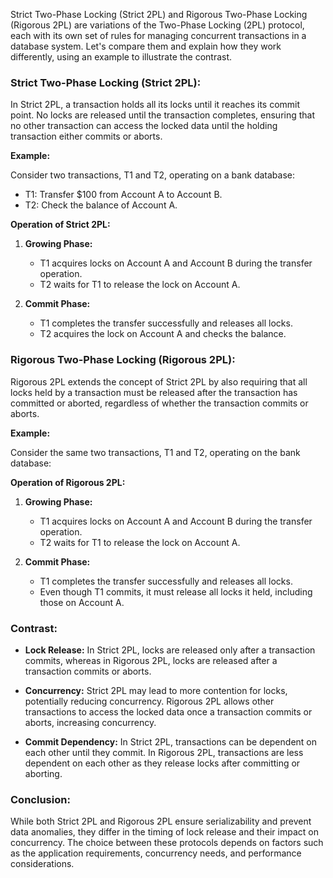 Strict Two-Phase Locking (Strict 2PL) and Rigorous Two-Phase Locking (Rigorous 2PL) are variations of the Two-Phase Locking (2PL) protocol, each with its own set of rules for managing concurrent transactions in a database system. Let's compare them and explain how they work differently, using an example to illustrate the contrast.

### Strict Two-Phase Locking (Strict 2PL):

In Strict 2PL, a transaction holds all its locks until it reaches its commit point. No locks are released until the transaction completes, ensuring that no other transaction can access the locked data until the holding transaction either commits or aborts.

**Example:**

Consider two transactions, T1 and T2, operating on a bank database:

- T1: Transfer $100 from Account A to Account B.
- T2: Check the balance of Account A.

**Operation of Strict 2PL:**

1. **Growing Phase:**

   - T1 acquires locks on Account A and Account B during the transfer operation.
   - T2 waits for T1 to release the lock on Account A.

2. **Commit Phase:**
   - T1 completes the transfer successfully and releases all locks.
   - T2 acquires the lock on Account A and checks the balance.

### Rigorous Two-Phase Locking (Rigorous 2PL):

Rigorous 2PL extends the concept of Strict 2PL by also requiring that all locks held by a transaction must be released after the transaction has committed or aborted, regardless of whether the transaction commits or aborts.

**Example:**

Consider the same two transactions, T1 and T2, operating on the bank database:

**Operation of Rigorous 2PL:**

1. **Growing Phase:**

   - T1 acquires locks on Account A and Account B during the transfer operation.
   - T2 waits for T1 to release the lock on Account A.

2. **Commit Phase:**
   - T1 completes the transfer successfully and releases all locks.
   - Even though T1 commits, it must release all locks it held, including those on Account A.

### Contrast:

- **Lock Release:** In Strict 2PL, locks are released only after a transaction commits, whereas in Rigorous 2PL, locks are released after a transaction commits or aborts.
- **Concurrency:** Strict 2PL may lead to more contention for locks, potentially reducing concurrency. Rigorous 2PL allows other transactions to access the locked data once a transaction commits or aborts, increasing concurrency.

- **Commit Dependency:** In Strict 2PL, transactions can be dependent on each other until they commit. In Rigorous 2PL, transactions are less dependent on each other as they release locks after committing or aborting.

### Conclusion:

While both Strict 2PL and Rigorous 2PL ensure serializability and prevent data anomalies, they differ in the timing of lock release and their impact on concurrency. The choice between these protocols depends on factors such as the application requirements, concurrency needs, and performance considerations.
